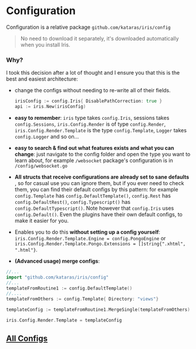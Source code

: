 # Configuration

Configuration is a relative package `github.com/kataras/iris/config` 

>  No need to download it separately, it's downloaded automatically when you install Iris.

### Why?
I took this decision after a lot of thought and I ensure you that this is the best and easiest
architecture:

- change the configs without needing to re-write all of their fields.
	```go
	irisConfig := config.Iris{ DisablePathCorrection: true }
	api := iris.New(irisConfig)
	```
- **easy to remember**: `iris` type takes `config.Iris`, sessions takes `config.Sessions`, `iris.Config.Render` is of type `config.Render`, `iris.Config.Render.Template` is the type `config.Template`, `Logger` takes `config.Logger` and so on...

- **easy to search & find out what features exists and what you can change**: just navigate to the config folder and open the type you want to learn about, for example `/websocket`  package's configuration is in `/config/websocket.go`

- **All structs that receive configurations are already set to sane defaults** , so for casual use you can ignore them, but if you ever need to check them, you can find their default configs by this pattern: for example `config.Template` has `config.DefaultTemplate()`, `config.Rest` has `config.DefaultRest()`, `config.Typescript()` has `config.DefaultTypescript()`. Note however that `config.Iris` uses `config.Default()`. Even the plugins have their own default configs, to make it easier for you. 

- Enables you to do this **without setting up a config yourself**: `iris.Config.Render.Template.Engine = config.PongoEngine` or `iris.Config.Render.Template.Pongo.Extensions = []string{".xhtml", ".html"}`.

- **(Advanced usage) merge configs**: 

```go
//...
import "github.com/kataras/iris/config"
//...
templateFromRoutine1 := config.DefaultTemplate()
//....
templateFromOthers := config.Template{ Directory: "views"}

templateConfig := templateFromRoutine1.MergeSingle(templateFromOthers)

iris.Config.Render.Template = templateConfig

```


## [All Configs](https://github.com/kataras/iris/tree/master/config)
